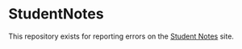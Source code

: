 StudentNotes
============

This repository exists for reporting errors on the [Student Notes](https://learndvcs.github.io/x-DMIT-2018) site.
